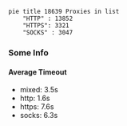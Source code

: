 
```mermaid
pie title 18639 Proxies in list
    "HTTP" : 13852
    "HTTPS": 3321
    "SOCKS" : 3047
```

### Some Info
#### Average Timeout

- mixed: 3.5s
- http: 1.6s
- https: 7.6s
- socks: 6.3s